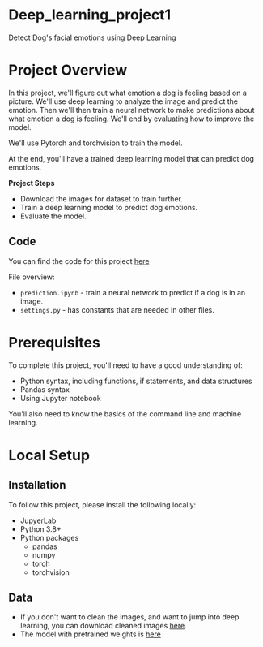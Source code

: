 # Deep_learning_project1
Detect Dog's facial emotions using Deep Learning
# Project Overview

In this project, we'll figure out what emotion a dog is feeling based on a picture.  We'll use deep learning to analyze the image and predict the emotion. Then we'll then train a neural network to make predictions about what emotion a dog is feeling.  We'll end by evaluating how to improve the model.

We'll use Pytorch and torchvision to train the model.

At the end, you'll have a trained deep learning model that can predict dog emotions.

**Project Steps**

* Download the images for dataset to train further.
* Train a deep learning model to predict dog emotions.
* Evaluate the model.

## Code

You can find the code for this project [here](https://github.com/sahit1011/Deep_learning_project1)

File overview:

* `prediction.ipynb` - train a neural network to predict if a dog is in an image.
* `settings.py` - has constants that are needed in other files.

# Prerequisites

To complete this project, you'll need to have a good understanding of:

* Python syntax, including functions, if statements, and data structures
* Pandas syntax
* Using Jupyter notebook

You'll also need to know the basics of the command line and machine learning.

# Local Setup

## Installation

To follow this project, please install the following locally:

* JupyerLab
* Python 3.8+
* Python packages
    * pandas
    * numpy
    * torch
    * torchvision
   

## Data

* If you don't want to clean the images, and want to jump into deep learning, you can download cleaned images [here](https://drive.google.com/uc?export=download&id=1VN4TnRaBtajJ7m4FiGCOQCEgbs2bquem).
* The model with pretrained weights is [here](https://drive.google.com/uc?export=download&id=1p0xE16XMN1JdR653PELaf9SvEXlzQXXn)
